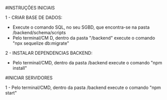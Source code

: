 #INSTRUÇÕES INICIAIS

1 - CRIAR BASE DE DADOS:

- Execute o comando SQL, no seu SGBD, que encontra-se na pasta /backend/schema/scripts
- Pelo terminal/CM D, dentro da pasta "/backend" execute o comando "npx sequelize db:migrate"

2 - INSTALAR DEPENDENCIAS BACKEND:

- Pelo terminal/CMD, dentro da pasta /backend execute o comando "npm install"

#INICIAR SERVIDORES

1 - Pelo terminal/CMD, dentro da pasta /backend execute o comando "npm start"
